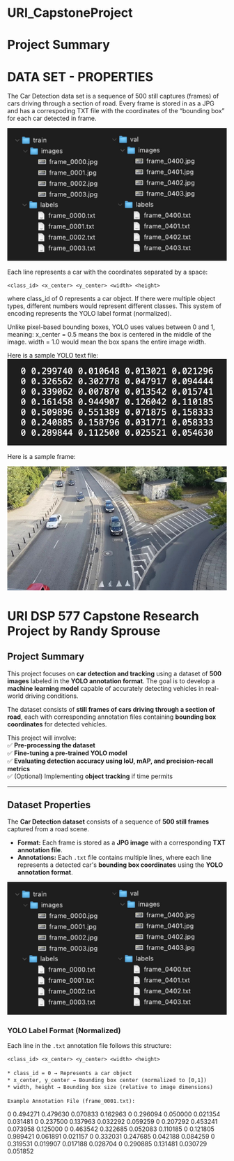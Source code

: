 # URI_CapstoneProject

# Project Summary





# DATA SET - PROPERTIES

The Car Detection data set is a sequence of 500 still captures (frames) of cars driving through a section of road.
Every frame is stored in as a JPG and has a correspoding TXT file with the coordinates of the “bounding box”
for each car detected in frame. 

![Car Detection](https://github.com/sprouse9/URI_CapstoneProject/blob/main/images/folderstructure.jpg)

Each line represents a car with the coordinates separated by a space:

	<class_id> <x_center> <y_center> <width> <height>

where class_id of 0 represents a car object.  If there were multiple object types, different numbers would represent different classes.
This system of encoding represents the YOLO label format (normalized).

Unlike pixel-based bounding boxes, YOLO uses values between 0 and 1, meaning:
	x_center = 0.5 means the box is centered in the middle of the image.
	width = 1.0 would mean the box spans the entire image width.

Here is a sample YOLO text file:
![YOLOformat](https://github.com/sprouse9/URI_CapstoneProject/blob/main/images/yoloformat.jpg)




Here is a sample frame:

![Carframe](https://github.com/sprouse9/URI_CapstoneProject/blob/main/images/exampleframe.jpg)






# URI DSP 577 Capstone Research Project by Randy Sprouse

## Project Summary  
This project focuses on **car detection and tracking** using a dataset of **500 images** labeled in the **YOLO annotation format**. The goal is to develop a **machine learning model** capable of accurately detecting vehicles in real-world driving conditions.  

The dataset consists of **still frames of cars driving through a section of road**, each with corresponding annotation files containing **bounding box coordinates** for detected vehicles.  

This project will involve:  
✅ **Pre-processing the dataset**  
✅ **Fine-tuning a pre-trained YOLO model**  
✅ **Evaluating detection accuracy using IoU, mAP, and precision-recall metrics**  
✅ (Optional) Implementing **object tracking** if time permits  

---

## Dataset Properties  
The **Car Detection dataset** consists of a sequence of **500 still frames** captured from a road scene.  
- **Format:** Each frame is stored as a **JPG image** with a corresponding **TXT annotation file**.  
- **Annotations:** Each `.txt` file contains multiple lines, where each line represents a detected car's **bounding box coordinates** using the **YOLO annotation format**.  

![Car Detection](https://github.com/sprouse9/URI_CapstoneProject/blob/main/images/folderstructure.jpg)  

### **YOLO Label Format (Normalized)**
Each line in the `.txt` annotation file follows this structure:  

```plaintext
<class_id> <x_center> <y_center> <width> <height>

* class_id = 0 → Represents a car object
* x_center, y_center → Bounding box center (normalized to [0,1])
* width, height → Bounding box size (relative to image dimensions)

Example Annotation File (frame_0001.txt):

```
0 0.494271 0.479630 0.070833 0.162963
0 0.296094 0.050000 0.021354 0.031481
0 0.237500 0.137963 0.032292 0.059259
0 0.207292 0.453241 0.073958 0.125000
0 0.463542 0.322685 0.052083 0.110185
0 0.121805 0.989421 0.061891 0.021157
0 0.332031 0.247685 0.042188 0.084259
0 0.319531 0.019907 0.017188 0.028704
0 0.290885 0.131481 0.030729 0.051852
```